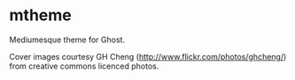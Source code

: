 mtheme
======

Mediumesque theme for Ghost.

Cover images courtesy GH Cheng (http://www.flickr.com/photos/ghcheng/) from creative commons licenced photos.
